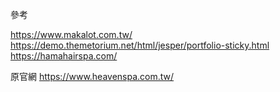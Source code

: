 



參考

https://www.makalot.com.tw/
https://demo.themetorium.net/html/jesper/portfolio-sticky.html
https://hamahairspa.com/

原官網
https://www.heavenspa.com.tw/